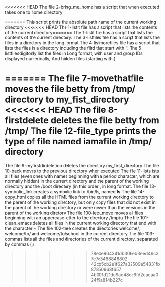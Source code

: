 <<<<<<< HEAD
The file 2-bring_me_home has a script that when executed takes one to home directory

=======
This script prints the absolute path name of the current working directory
<<<<<<< HEAD
The 1-listit file has a script that lists the contents of the current directory=======
The 1-listit file has a script that lists the contents of the current directory.
The 3-listfiles file has a script that lists the files in a directory in the long format
The 4-listmorefiles file has a script that lists the files in a directory including the filrd that start with '.'
The 5-listfilesdigitonly list the files in Long format, with user and group IDs displayed numerically, And hidden files (starting with.)

=======
The file 7-movethatfile moves the file betty from /tmp/ directory to my_fist_directory
<<<<<<< HEAD
The file 8-firstdelete deletes the file betty from /tmp/
The file 12-file_type prints the type of file named iamafile in /tmp/ directory
=======
The file 9-myfirstdirdeletion deletes the directory my_first_directory
The file 10-back moves to the previous directory when executed
The file 11-lists ists all files (even ones with names beginning with a period character, which are normally hidden) in the current directory and the parent of the working directory and the /boot directory (in this order), in long format.
The file 13-symbolic_link creates a symbolic link to /bin/ls, named __ls__
The file 14-copy_html  copies all the HTML files from the current working directory to the parent of the working directory, but only copy files that did not exist in the parent of the working directory or were newer than the versions in the parent of the working diretory
The file 100-lets_move moves all files beginning with an uppercase letter to the directory /tmp/u
The file 101-clean_emacs deletes all files in the current working directory that end with the character ~
The file 102-tree creates the directories welcome/, welcome/to/ and welcome/to/school in the current directory
The file 103-commas lists all the files and directories of the current directory, separated by commas (,)
>>>>>>> 78e4e964341db306eb3eed46c37e7c3488848802
>>>>>>> 42cb5cb2e1f627a32509a54831fb87850968f657
>>>>>>> 4b001d21dc9ae48ce6fd2cacaa024f5a814b227c
